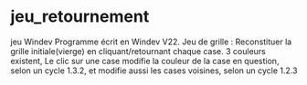 # jeu_retournement
jeu Windev
Programme écrit en Windev V22.
Jeu de grille : Reconstituer la grille initiale(vierge) en cliquant/retournant chaque case. 3 couleurs existent, Le clic sur une case modifie la couleur de la case en question, selon un cycle 1.3.2, et modifie aussi les cases voisines, selon un cycle 1.2.3
